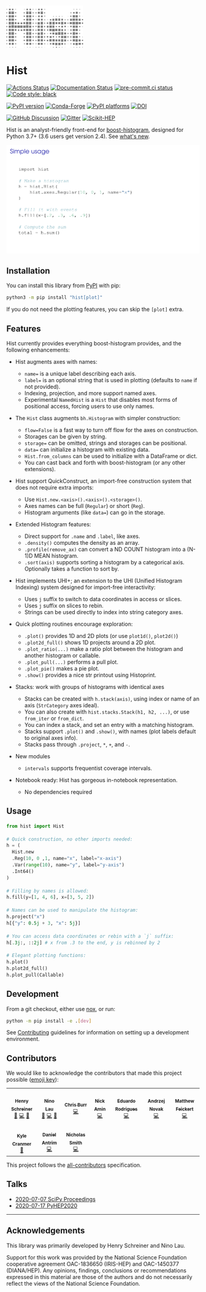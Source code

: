 <img alt="histogram" width="200" src="https://raw.githubusercontent.com/scikit-hep/hist/main/docs/_images/histlogo.png"/>

# Hist

[![Actions Status][actions-badge]][actions-link]
[![Documentation Status][rtd-badge]][rtd-link]
[![pre-commit.ci status][pre-commit-badge]][pre-commit-link]
[![Code style: black][black-badge]][black-link]

[![PyPI version][pypi-version]][pypi-link]
[![Conda-Forge][conda-badge]][conda-link]
[![PyPI platforms][pypi-platforms]][pypi-link]
[![DOI](https://zenodo.org/badge/239605861.svg)](https://zenodo.org/badge/latestdoi/239605861)

[![GitHub Discussion][github-discussions-badge]][github-discussions-link]
[![Gitter][gitter-badge]][gitter-link]
[![Scikit-HEP][sk-badge]](https://scikit-hep.org/)

Hist is an analyst-friendly front-end for
[boost-histogram](https://github.com/scikit-hep/boost-histogram), designed for
Python 3.7+ (3.6 users get version 2.4). See [what's new](https://hist.readthedocs.io/en/latest/changelog.html).

![Slideshow of features. See docs/banner_slides.md for text if the image is not readable.](https://github.com/scikit-hep/hist/raw/main/docs/_images/banner.gif)


## Installation

You can install this library from [PyPI](https://pypi.org/project/hist/) with pip:

```bash
python3 -m pip install "hist[plot]"
```

If you do not need the plotting features, you can skip the `[plot]` extra.

## Features

Hist currently provides everything boost-histogram provides, and the following enhancements:

- Hist augments axes with names:
  - `name=` is a unique label describing each axis.
  - `label=` is an optional string that is used in plotting (defaults to `name`
    if not provided).
  - Indexing, projection, and more support named axes.
  - Experimental `NamedHist` is a `Hist` that disables most forms of positional access, forcing users to use only names.

- The `Hist` class augments `bh.Histogram` with simpler construction:
  - `flow=False` is a fast way to turn off flow for the axes on construction.
  - Storages can be given by string.
  - `storage=` can be omitted, strings and storages can be positional.
  - `data=` can initialize a histogram with existing data.
  - `Hist.from_columns` can be used to initialize with a DataFrame or dict.
  - You can cast back and forth with boost-histogram (or any other extensions).

- Hist support QuickConstruct, an import-free construction system that does not require extra imports:
  - Use `Hist.new.<axis>().<axis>().<storage>()`.
  - Axes names can be full (`Regular`) or short (`Reg`).
  - Histogram arguments (like `data=`) can go in the storage.

- Extended Histogram features:
  - Direct support for `.name` and `.label`, like axes.
  - `.density()` computes the density as an array.
  - `.profile(remove_ax)` can convert a ND COUNT histogram into a (N-1)D MEAN histogram.
  - `.sort(axis)` supports sorting a histogram by a categorical axis. Optionally takes a function to sort by.

- Hist implements UHI+; an extension to the UHI (Unified Histogram Indexing) system designed for import-free interactivity:
  - Uses `j` suffix to switch to data coordinates in access or slices.
  - Uses `j` suffix on slices to rebin.
  - Strings can be used directly to index into string category axes.

- Quick plotting routines encourage exploration:
  - `.plot()` provides 1D and 2D plots (or use `plot1d()`, `plot2d()`)
  - `.plot2d_full()` shows 1D projects around a 2D plot.
  - `.plot_ratio(...)` make a ratio plot between the histogram and another histogram or callable.
  - `.plot_pull(...)` performs a pull plot.
  - `.plot_pie()` makes a pie plot.
  - `.show()` provides a nice str printout using Histoprint.

- Stacks: work with groups of histograms with identical axes
  - Stacks can be created with `h.stack(axis)`, using index or name of an axis (`StrCategory` axes ideal).
  - You can also create with `hist.stacks.Stack(h1, h2, ...)`, or use `from_iter` or `from_dict`.
  - You can index a stack, and set an entry with a matching histogram.
  - Stacks support `.plot()` and `.show()`, with names (plot labels default to original axes info).
  - Stacks pass through `.project`, `*`, `+`, and `-`.

- New modules
  - `intervals` supports frequentist coverage intervals.

- Notebook ready: Hist has gorgeous in-notebook representation.
  - No dependencies required

## Usage

```python
from hist import Hist

# Quick construction, no other imports needed:
h = (
  Hist.new
  .Reg(10, 0 ,1, name="x", label="x-axis")
  .Var(range(10), name="y", label="y-axis")
  .Int64()
)

# Filling by names is allowed:
h.fill(y=[1, 4, 6], x=[3, 5, 2])

# Names can be used to manipulate the histogram:
h.project("x")
h[{"y": 0.5j + 3, "x": 5j}]

# You can access data coordinates or rebin with a `j` suffix:
h[.3j:, ::2j] # x from .3 to the end, y is rebinned by 2

# Elegant plotting functions:
h.plot()
h.plot2d_full()
h.plot_pull(Callable)
```

## Development

From a git checkout, either use [nox](https://nox.thea.codes), or run:

```bash
python -m pip install -e .[dev]
```

See [Contributing](https://hist.readthedocs.io/en/latest/contributing.html) guidelines for information on setting up a development environment.

## Contributors

We would like to acknowledge the contributors that made this project possible ([emoji key](https://allcontributors.org/docs/en/emoji-key)):
<!-- ALL-CONTRIBUTORS-LIST:START - Do not remove or modify this section -->
<!-- prettier-ignore-start -->
<!-- markdownlint-disable -->
<table>
  <tr>
    <td align="center"><a href="https://github.com/henryiii"><img src="https://avatars1.githubusercontent.com/u/4616906?v=4?s=100" width="100px;" alt=""/><br /><sub><b>Henry Schreiner</b></sub></a><br /><a href="#maintenance-henryiii" title="Maintenance">🚧</a> <a href="https://github.com/scikit-hep/hist/commits?author=henryiii" title="Code">💻</a> <a href="https://github.com/scikit-hep/hist/commits?author=henryiii" title="Documentation">📖</a></td>
    <td align="center"><a href="http://lovelybuggies.com.cn/"><img src="https://avatars3.githubusercontent.com/u/29083689?v=4?s=100" width="100px;" alt=""/><br /><sub><b>Nino Lau</b></sub></a><br /><a href="#maintenance-LovelyBuggies" title="Maintenance">🚧</a> <a href="https://github.com/scikit-hep/hist/commits?author=LovelyBuggies" title="Code">💻</a> <a href="https://github.com/scikit-hep/hist/commits?author=LovelyBuggies" title="Documentation">📖</a></td>
    <td align="center"><a href="https://github.com/chrisburr"><img src="https://avatars3.githubusercontent.com/u/5220533?v=4?s=100" width="100px;" alt=""/><br /><sub><b>Chris Burr</b></sub></a><br /><a href="https://github.com/scikit-hep/hist/commits?author=chrisburr" title="Code">💻</a></td>
    <td align="center"><a href="https://github.com/aminnj"><img src="https://avatars.githubusercontent.com/u/5760027?v=4?s=100" width="100px;" alt=""/><br /><sub><b>Nick Amin</b></sub></a><br /><a href="https://github.com/scikit-hep/hist/commits?author=aminnj" title="Code">💻</a></td>
    <td align="center"><a href="http://cern.ch/eduardo.rodrigues"><img src="https://avatars.githubusercontent.com/u/5013581?v=4?s=100" width="100px;" alt=""/><br /><sub><b>Eduardo Rodrigues</b></sub></a><br /><a href="https://github.com/scikit-hep/hist/commits?author=eduardo-rodrigues" title="Code">💻</a></td>
    <td align="center"><a href="http://andrzejnovak.github.io/"><img src="https://avatars.githubusercontent.com/u/13226500?v=4?s=100" width="100px;" alt=""/><br /><sub><b>Andrzej Novak</b></sub></a><br /><a href="https://github.com/scikit-hep/hist/commits?author=andrzejnovak" title="Code">💻</a></td>
    <td align="center"><a href="http://www.matthewfeickert.com/"><img src="https://avatars.githubusercontent.com/u/5142394?v=4?s=100" width="100px;" alt=""/><br /><sub><b>Matthew Feickert</b></sub></a><br /><a href="https://github.com/scikit-hep/hist/commits?author=matthewfeickert" title="Code">💻</a></td>
  </tr>
  <tr>
    <td align="center"><a href="http://theoryandpractice.org"><img src="https://avatars.githubusercontent.com/u/4458890?v=4?s=100" width="100px;" alt=""/><br /><sub><b>Kyle Cranmer</b></sub></a><br /><a href="https://github.com/scikit-hep/hist/commits?author=cranmer" title="Documentation">📖</a></td>
    <td align="center"><a href="http://dantrim.github.io"><img src="https://avatars.githubusercontent.com/u/7841565?v=4?s=100" width="100px;" alt=""/><br /><sub><b>Daniel Antrim</b></sub></a><br /><a href="https://github.com/scikit-hep/hist/commits?author=dantrim" title="Code">💻</a></td>
    <td align="center"><a href="https://github.com/nsmith-"><img src="https://avatars.githubusercontent.com/u/6587412?v=4?s=100" width="100px;" alt=""/><br /><sub><b>Nicholas Smith</b></sub></a><br /><a href="https://github.com/scikit-hep/hist/commits?author=nsmith-" title="Code">💻</a></td>
  </tr>
</table>

<!-- markdownlint-restore -->
<!-- prettier-ignore-end -->

<!-- ALL-CONTRIBUTORS-LIST:END -->

This project follows the [all-contributors](https://github.com/all-contributors/all-contributors) specification.

## Talks

- [2020-07-07 SciPy Proceedings](https://www.youtube.com/watch?v=ERraTfHkPd0&list=PLYx7XA2nY5GfY4WWJjG5cQZDc7DIUmn6Z&index=4)
- [2020-07-17 PyHEP2020](https://indico.cern.ch/event/882824/contributions/3931299/)

---

## Acknowledgements

This library was primarily developed by Henry Schreiner and Nino Lau.

Support for this work was provided by the National Science Foundation cooperative agreement OAC-1836650 (IRIS-HEP) and OAC-1450377 (DIANA/HEP). Any opinions, findings, conclusions or recommendations expressed in this material are those of the authors and do not necessarily reflect the views of the National Science Foundation.

[actions-badge]:            https://github.com/scikit-hep/hist/workflows/CI/badge.svg
[actions-link]:             https://github.com/scikit-hep/hist/actions
[black-badge]:              https://img.shields.io/badge/code%20style-black-000000.svg
[black-link]:               https://github.com/psf/black
[conda-badge]:              https://img.shields.io/conda/vn/conda-forge/hist
[conda-link]:               https://github.com/conda-forge/hist-feedstock
[github-discussions-badge]: https://img.shields.io/static/v1?label=Discussions&message=Ask&color=blue&logo=github
[github-discussions-link]:  https://github.com/scikit-hep/hist/discussions
[gitter-badge]:             https://badges.gitter.im/HSF/PyHEP-histogramming.svg
[gitter-link]:              https://gitter.im/HSF/PyHEP-histogramming?utm_source=badge&utm_medium=badge&utm_campaign=pr-badge
[pre-commit-badge]:         https://results.pre-commit.ci/badge/github/scikit-hep/hist/main.svg
[pre-commit-link]:          https://results.pre-commit.ci/repo/github/scikit-hep/hist
[pypi-link]:                https://pypi.org/project/hist/
[pypi-platforms]:           https://img.shields.io/pypi/pyversions/hist
[pypi-version]:             https://badge.fury.io/py/hist.svg
[rtd-badge]:                https://readthedocs.org/projects/hist/badge/?version=latest
[rtd-link]:                 https://hist.readthedocs.io/en/latest/?badge=latest
[sk-badge]:                 https://scikit-hep.org/assets/images/Scikit--HEP-Project-blue.svg
